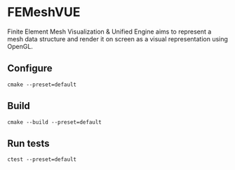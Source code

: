 # FEMeshVUE

Finite Element Mesh Visualization & Unified Engine aims to represent a mesh data structure and render it on screen as a visual representation using OpenGL.

## Configure

```shell 
cmake --preset=default
```

## Build

```shell
cmake --build --preset=default
```

## Run tests

```shell
ctest --preset=default
```
